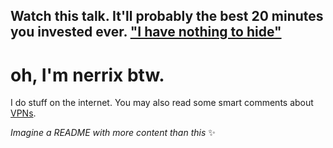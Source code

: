## Watch this talk. It'll probably the best 20 minutes you invested ever. ["I have nothing to hide"](https://www.youtube.com/watch?v=pcSlowAhvUk)

# oh, I'm nerrix btw.

I do stuff on the internet. You may also read some smart comments about [VPNs](https://gist.github.com/joepie91/5a9909939e6ce7d09e29).


_Imagine a README with more content than this_ ✨
